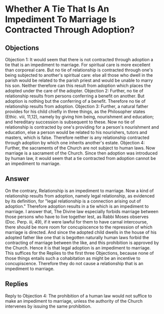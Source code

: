 # Whether A Tie That Is An Impediment To Marriage Is Contracted Through Adoption?
## Objections
Objection 1: It would seem that there is not contracted through adoption a tie that is an impediment to marriage. For spiritual care is more excellent than corporeal care. But no tie of relationship is contracted through one's being subjected to another's spiritual care: else all those who dwell in the parish would be related to the parish priest and would be unable to marry his son. Neither therefore can this result from adoption which places the adopted under the care of the adopter.
Objection 2: Further, no tie of relationship results from persons conferring a benefit on another. But adoption is nothing but the conferring of a benefit. Therefore no tie of relationship results from adoption.
Objection 3: Further, a natural father provides for his child chiefly in three things, as the Philosopher states (Ethic. viii, 11,12), namely by giving him being, nourishment and education; and hereditary succession is subsequent to these. Now no tie of relationship is contracted by one's providing for a person's nourishment and education, else a person would be related to his nourishers, tutors and masters, which is false. Therefore neither is any relationship contracted through adoption by which one inherits another's estate.
Objection 4: Further, the sacraments of the Church are not subject to human laws. Now marriage is a sacrament of the Church. Since then adoption was introduced by human law, it would seem that a tie contracted from adoption cannot be an impediment to marriage.
## Answer
On the contrary, Relationship is an impediment to marriage. Now a kind of relationship results from adoption, namely legal relationship, as evidenced by its definition, for "legal relationship is a connection arising out of adoption." Therefore adoption results in a tie which is an impediment to marriage.
I answer that, The Divine law especially forbids marriage between those persons who have to live together lest, as Rabbi Moses observes (Doc. Perp. iii, 49), if it were lawful for them to have carnal intercourse, there should be more room for concupiscence to the repression of which marriage is directed. And since the adopted child dwells in the house of his adopted father like one that is begotten naturally human laws forbid the contracting of marriage between the like, and this prohibition is approved by the Church. Hence it is that legal adoption is an impediment to marriage. This suffices for the Replies to the first three Objections, because none of those things entails such a cohabitation as might be an incentive to concupiscence. Therefore they do not cause a relationship that is an impediment to marriage.
## Replies
Reply to Objection 4: The prohibition of a human law would not suffice to make an impediment to marriage, unless the authority of the Church intervenes by issuing the same prohibition.